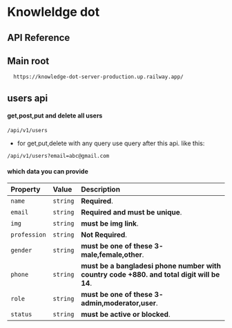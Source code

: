 
# Knowleldge dot



## API Reference

## Main root

```http
  https://knowledge-dot-server-production.up.railway.app/
```

## users api

#### get,post,put and delete all users

```http
/api/v1/users
```

* for get,put,delete with any query use query after this api. like this:
```http
/api/v1/users?email=abc@gmail.com
```

#### which data you can provide

| Property | Value     | Description                |
| :-------- | :------- | :------------------------- |
| `name` | `string` | **Required**. |
| `email` | `string` | **Required and must be unique**. |
| `img` | `string` | **must be img link**. |
| `profession` | `string` | **Not Required**. |
| `gender` | `string` | **must be one of these 3- male,female,other**. |
| `phone` | `string` | **must be a bangladesi phone number with country code +880. and total digit will be 14**. |
| `role` | `string` | **must be one of these 3- admin,moderator,user**. |
| `status` | `string` | **must be active or blocked**. |






